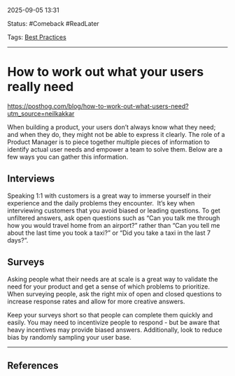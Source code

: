 
2025-09-05 13:31

Status: #Comeback  #ReadLater 

Tags: [Best Practices](../../3%20-%20Tags/Best%20Practices.md)

---
# How to work out what your users really need
https://posthog.com/blog/how-to-work-out-what-users-need?utm_source=neilkakkar

When building a product, your users don’t always know what they need; and when they do, they might not be able to express it clearly. The role of a Product Manager is to piece together multiple pieces of information to identify actual user needs and empower a team to solve them. Below are a few ways you can gather this information. 

## Interviews

Speaking 1:1 with customers is a great way to immerse yourself in their experience and the daily problems they encounter.  It’s key when interviewing customers that you avoid biased or leading questions. To get unfiltered answers, ask open questions such as “Can you talk me through how you would travel home from an airport?” rather than “Can you tell me about the last time you took a taxi?” or “Did you take a taxi in the last 7 days?”.

## Surveys

Asking people what their needs are at scale is a great way to validate the need for your product and get a sense of which problems to prioritize. When surveying people, ask the right mix of open and closed questions to increase response rates and allow for more creative answers.

Keep your surveys short so that people can complete them quickly and easily. You may need to incentivize people to respond - but be aware that heavy incentives may provide biased answers. Additionally, look to reduce bias by randomly sampling your user base.

---
## References